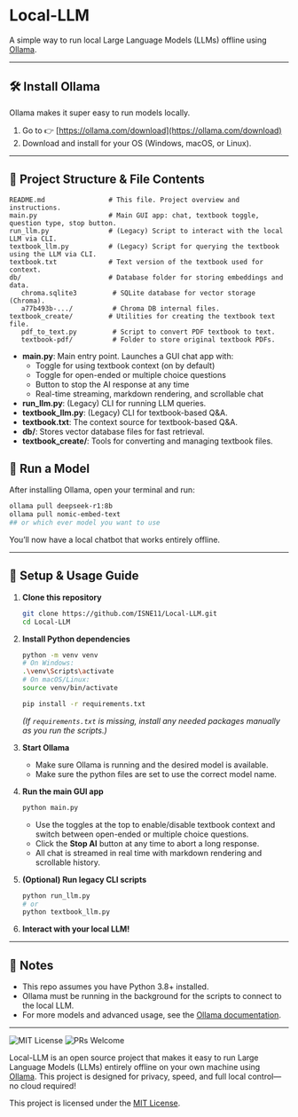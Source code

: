 # Local-LLM
A simple way to run local Large Language Models (LLMs) offline using [Ollama](https://ollama.com/).

---
## 🛠️ Install Ollama

Ollama makes it super easy to run models locally.

1. Go to 👉 [https://ollama.com/download](https://ollama.com/download)
2. Download and install for your OS (Windows, macOS, or Linux).


---

## 📁 Project Structure & File Contents


```
README.md                # This file. Project overview and instructions.
main.py                  # Main GUI app: chat, textbook toggle, question type, stop button.
run_llm.py               # (Legacy) Script to interact with the local LLM via CLI.
textbook_llm.py          # (Legacy) Script for querying the textbook using the LLM via CLI.
textbook.txt             # Text version of the textbook used for context.
db/                      # Database folder for storing embeddings and data.
   chroma.sqlite3         # SQLite database for vector storage (Chroma).
   a77b493b-.../          # Chroma DB internal files.
textbook_create/         # Utilities for creating the textbook text file.
   pdf_to_text.py         # Script to convert PDF textbook to text.
   textbook-pdf/          # Folder to store original textbook PDFs.
```

- **main.py**: Main entry point. Launches a GUI chat app with:
  - Toggle for using textbook context (on by default)
  - Toggle for open-ended or multiple choice questions
  - Button to stop the AI response at any time
  - Real-time streaming, markdown rendering, and scrollable chat
- **run_llm.py**: (Legacy) CLI for running LLM queries.
- **textbook_llm.py**: (Legacy) CLI for textbook-based Q&A.
- **textbook.txt**: The context source for textbook-based Q&A.
- **db/**: Stores vector database files for fast retrieval.
- **textbook_create/**: Tools for converting and managing textbook files.


## 🧠 Run a Model

After installing Ollama, open your terminal and run:

```sh
ollama pull deepseek-r1:8b
ollama pull nomic-embed-text
## or which ever model you want to use
```

You’ll now have a local chatbot that works entirely offline.

---

## 🚀 Setup & Usage Guide

1. **Clone this repository**
   ```sh
   git clone https://github.com/ISNE11/Local-LLM.git
   cd Local-LLM
   ```

3. **Install Python dependencies**

   ```sh
   python -m venv venv
   # On Windows:
   .\venv\Scripts\activate
   # On macOS/Linux:
   source venv/bin/activate
   ```
   ```sh
   pip install -r requirements.txt
   ```
   *(If `requirements.txt` is missing, install any needed packages manually as you run the scripts.)*

4. **Start Ollama**
   - Make sure Ollama is running and the desired model is available.
   - Make sure the python files are set to use the correct model name.


5. **Run the main GUI app**
   ```sh
   python main.py
   ```

   - Use the toggles at the top to enable/disable textbook context and switch between open-ended or multiple choice questions.
   - Click the **Stop AI** button at any time to abort a long response.
   - All chat is streamed in real time with markdown rendering and scrollable history.

6. **(Optional) Run legacy CLI scripts**
   ```sh
   python run_llm.py
   # or
   python textbook_llm.py
   ```

7. **Interact with your local LLM!**

---

## 📄 Notes
- This repo assumes you have Python 3.8+ installed.
- Ollama must be running in the background for the scripts to connect to the local LLM.
- For more models and advanced usage, see the [Ollama documentation](https://ollama.com/library).

---
![MIT License](https://img.shields.io/badge/License-MIT-green.svg)
![PRs Welcome](https://img.shields.io/badge/PRs-welcome-brightgreen.svg)

Local-LLM is an open source project that makes it easy to run Large Language Models (LLMs) entirely offline on your own machine using [Ollama](https://ollama.com/). This project is designed for privacy, speed, and full local control—no cloud required!

This project is licensed under the [MIT License](./LICENSE).